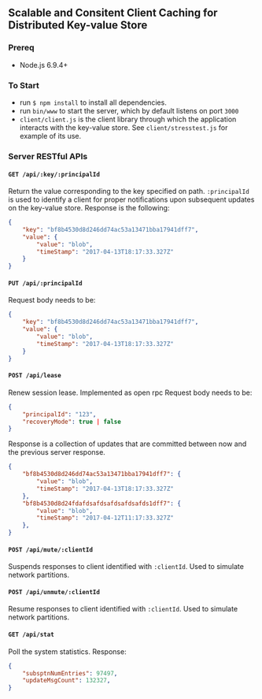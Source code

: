 ## Scalable and Consitent Client Caching for Distributed Key-value Store

### Prereq
* Node.js 6.9.4+

### To Start
* run `$ npm install` to install all dependencies. 
* run `bin/www` to start the server, which by default listens on port `3000`
* `client/client.js` is the client library through which the application interacts with the key-value store. See `client/stresstest.js` for example of its use.

### Server RESTful APIs
#### `GET /api/:key/:principalId`
Return the value corresponding to the key specified on path.
`:principalId` is used to identify a client for proper notifications upon subsequent updates on the key-value store. 
Response is the following:
```json
{
    "key": "bf8b4530d8d246dd74ac53a13471bba17941dff7",
    "value": {
        "value": "blob",
        "timeStamp": "2017-04-13T18:17:33.327Z"
    }
}
```

#### `PUT /api/:principalId`
Request body needs to be:
```json
{
    "key": "bf8b4530d8d246dd74ac53a13471bba17941dff7",
    "value": {
        "value": "blob",
        "timeStamp": "2017-04-13T18:17:33.327Z"
    }
}
```

#### `POST /api/lease`
Renew session lease. Implemented as open rpc
Request body needs to be:
```json
{
    "principalId": "123",
    "recoveryMode": true | false
}
```
Response is a collection of updates that are committed between now and the previous server response. 
```json
{
    "bf8b4530d8d246dd74ac53a13471bba17941dff7": {
        "value": "blob",
        "timeStamp": "2017-04-13T18:17:33.327Z"
    },
    "bf8b4530d8d24fdafdsafdsafdsafdsafds1dff7": {
        "value": "blob",
        "timeStamp": "2017-04-12T11:17:33.327Z"
    },
}
```

#### `POST /api/mute/:clientId`
Suspends responses to client identified with `:clientId`. Used to simulate network partitions.

#### `POST /api/unmute/:clientId`
Resume responses to client identified with `:clientId`. Used to simulate network partitions.

#### `GET /api/stat`
Poll the system statistics.
Response:
```json
{
	"subsptnNumEntries": 97497,
	"updateMsgCount": 132327,
}
```
